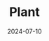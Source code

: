 ---
date: 2024-07-10
imgdir: "plant"
featured_image: p2.jpg
title: Plant
sort_by: Name
resources:
  - src: p1.jpg
    imgsubdir: "風雨蘭"
    title: 風雨蘭
    params:
      description: 種了六顆，目前冒出了一顆。
  - src: p2.jpg
    imgsubdir: "斑葉合果芋"
    title: 斑葉合果芋
---